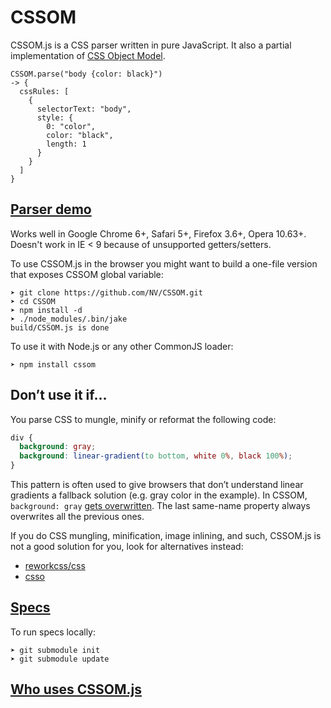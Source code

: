 # CSSOM

CSSOM.js is a CSS parser written in pure JavaScript. It also a partial implementation of [CSS Object Model](http://dev.w3.org/csswg/cssom/). 

    CSSOM.parse("body {color: black}")
    -> {
      cssRules: [
        {
          selectorText: "body",
          style: {
            0: "color",
            color: "black",
            length: 1
          }
        }
      ]
    }


## [Parser demo](http://nv.github.com/CSSOM/docs/parse.html)

Works well in Google Chrome 6+, Safari 5+, Firefox 3.6+, Opera 10.63+.
Doesn't work in IE < 9 because of unsupported getters/setters.

To use CSSOM.js in the browser you might want to build a one-file version that exposes CSSOM global variable:

    ➤ git clone https://github.com/NV/CSSOM.git
    ➤ cd CSSOM
    ➤ npm install -d
    ➤ ./node_modules/.bin/jake
    build/CSSOM.js is done

To use it with Node.js or any other CommonJS loader:

    ➤ npm install cssom

## Don’t use it if...

You parse CSS to mungle, minify or reformat the following code:

```css
div {
  background: gray;
  background: linear-gradient(to bottom, white 0%, black 100%);
}
```

This pattern is often used to give browsers that don’t understand linear gradients a fallback solution (e.g. gray color in the example).
In CSSOM, `background: gray` [gets overwritten](http://nv.github.io/CSSOM/docs/parse.html#css=div%20%7B%0A%20%20%20%20%20%20background%3A%20gray%3B%0A%20%20%20%20background%3A%20linear-gradient(to%20bottom%2C%20white%200%25%2C%20black%20100%25)%3B%0A%7D).
The last same-name property always overwrites all the previous ones.


If you do CSS mungling, minification, image inlining, and such, CSSOM.js is not a good solution for you, look for alternatives instead:

  * [reworkcss/css](https://github.com/reworkcss/css)
  * [csso](https://github.com/css/csso)


## [Specs](http://nv.github.com/CSSOM/spec/)

To run specs locally:

    ➤ git submodule init
    ➤ git submodule update


## [Who uses CSSOM.js](https://github.com/NV/CSSOM/wiki/Who-uses-CSSOM.js)

